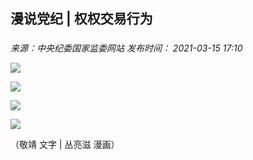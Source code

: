 ## 漫说党纪 | 权权交易行为

### 

_来源：中央纪委国家监委网站_ _发布时间： 2021-03-15 17:10_

![](https://www.ccdi.gov.cn/hdjln/ywtt/202103/W020210531594690073333.jpg)

![](https://www.ccdi.gov.cn/hdjln/ywtt/202103/W020210531594690205394.jpg)

![](https://www.ccdi.gov.cn/hdjln/ywtt/202103/W020210531594690333516.jpg)

![](https://www.ccdi.gov.cn/hdjln/ywtt/202103/W020210531594690463856.jpg)

（敬靖 文字 | 丛亮滋 漫画）